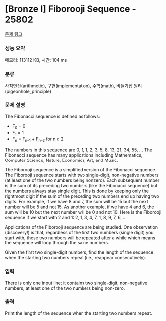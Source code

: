 # [Bronze I] Fiborooji Sequence - 25802 

[문제 링크](https://www.acmicpc.net/problem/25802) 

### 성능 요약

메모리: 113112 KB, 시간: 104 ms

### 분류

사칙연산(arithmetic), 구현(implementation), 수학(math), 비둘기집 원리(pigeonhole_principle)

### 문제 설명

<p>The Fibonacci sequence is defined as follows:</p>

<ul>
	<li>F<sub>0</sub> = 0</li>
	<li>F<sub>1</sub> = 1</li>
	<li>F<sub>n</sub> = F<sub>n–1</sub> + F<sub>n–2</sub> for n ≥ 2</li>
</ul>

<p>The numbers in this sequence are 0, 1, 1, 2, 3, 5, 8, 13, 21, 34, 55, … The Fibonacci sequence has many applications including Mathematics, Computer Science, Nature, Economics, Art, and Music.</p>

<p>The Fiborooji sequence is a simplified version of the Fibonacci sequence. The Fiborooji sequence starts with two single-digit, non-negative numbers (at least one of the two numbers being nonzero). Each subsequent number is the sum of its preceding two numbers (like the Fibonacci sequence) but the numbers always stay single digit. This is done by keeping only the rightmost digit if the sum of the preceding two numbers end up having two digits. For example, if we have 8 and 7, the sum will be 15 but the next number will be 5 and not 15. As another example, if we have 4 and 6, the sum will be 10 but the next number will be 0 and not 10. Here is the Fiborooji sequence if we start with 2 and 1: 2, 1, 3, 4, 7, 1, 8, 9, 7, 6, …</p>

<p>Applications of the Fiborooji sequence are being studied. One observation (discovery!) is that, regardless of the first two numbers (single digit) you start with, these two numbers will be repeated after a while which means the sequence will loop through the same numbers.</p>

<p>Given the first two single-digit numbers, find the length of the sequence when the starting two numbers repeat (i.e., reappear consecutively).</p>

### 입력 

 <p>There is only one input line; it contains two single-digit, non-negative numbers, at least one of the two numbers being non-zero.</p>

### 출력 

 <p>Print the length of the sequence when the starting two numbers repeat.</p>

